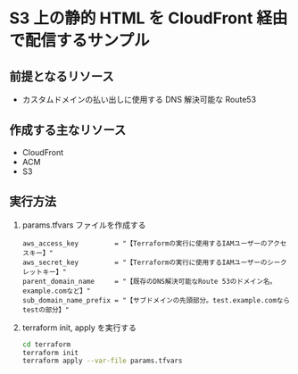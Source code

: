# S3 上の静的 HTML を CloudFront 経由で配信するサンプル

## 前提となるリソース

- カスタムドメインの払い出しに使用する DNS 解決可能な Route53

## 作成する主なリソース

- CloudFront
- ACM
- S3

## 実行方法

1. params.tfvars ファイルを作成する

   ```
   aws_access_key         = "【Terraformの実行に使用するIAMユーザーのアクセスキー】"
   aws_secret_key         = "【Terraformの実行に使用するIAMユーザーのシークレットキー】"
   parent_domain_name     = "【既存のDNS解決可能なRoute 53のドメイン名。example.comなど】"
   sub_domain_name_prefix = "【サブドメインの先頭部分。test.example.comならtestの部分】"
   ```

2. terraform init, apply を実行する

   ```bash
   cd terraform
   terraform init
   terraform apply --var-file params.tfvars
   ```
